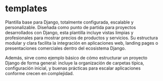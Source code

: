# templates
Plantilla base para Django, totalmente configurada, escalable y personalizable.
Diseñada como punto de partida para proyectos desarrollados con Django, esta plantilla incluye vistas limpias y profesionales para mostrar precios de productos y servicios. Su estructura modular y clara facilita la integración en aplicaciones web, landing pages o presentaciones comerciales dentro del ecosistema Django.

Además, sirve como ejemplo básico de cómo estructurar un proyecto Django de forma general: incluye la organización de carpetas típica, configuración inicial, y buenas prácticas para escalar aplicaciones conforme crecen en complejidad.
